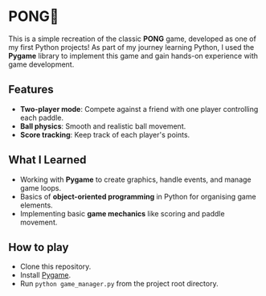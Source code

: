 # PONG🏓

This is a simple recreation of the classic **PONG** game, developed as one of my first Python projects!  As part of my journey learning Python, I used the **Pygame** library to implement this game and gain hands-on experience with game development.

## Features 
- **Two-player mode**: Compete against a friend with one player controlling each paddle.
- **Ball physics**: Smooth and realistic ball movement.
- **Score tracking**: Keep track of each player's points.

## What I Learned
- Working with **Pygame** to create graphics, handle events, and manage game loops.
- Basics of **object-oriented programming** in Python for organising game elements.
- Implementing basic **game mechanics** like scoring and paddle movement.

## How to play
- Clone this repository.
- Install [Pygame](https://www.pygame.org/).
- Run `python game_manager.py` from the project root directory.

